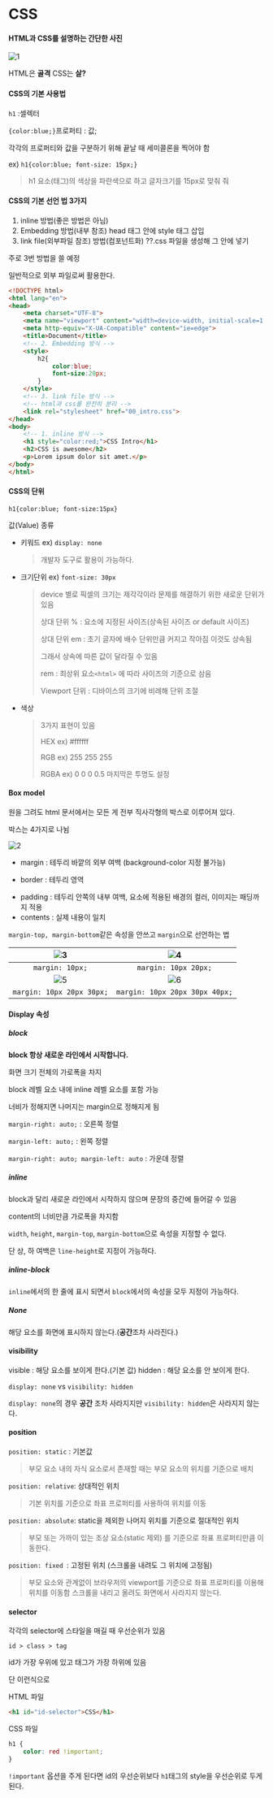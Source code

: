 # CSS

#### HTML과 CSS를 설명하는 간단한 사진

![1](img\2\1.jpg)

HTML은 **골격** CSS는 **살?**



#### CSS의 기본 사용법

`h1` :셀렉터

`{color:blue;}`프로퍼티 : 값;

각각의 프로퍼티와 값을 구분하기 위해 끝날 때 세미콜론을 찍어야 함

ex) `h1{color:blue; font-size: 15px;}`

> h1 요소(태그)의 색상을 파란색으로 하고 글자크기를 15px로 맞춰 줘



#### CSS의 기본 선언 법 3가지

1. inline 방법(좋은 방법은 아님)
2. Embedding 방법(내부 참조)
   head 태그 안에 style 태그 삽입
3. link file(외부파일 참조) 방법(컴포넌트화)
   ??.css 파일을 생성해 그 안에 넣기

주로 3번 방법을 쓸 예정

일반적으로 외부 파일로써 활용한다.

```html
<!DOCTYPE html>
<html lang="en">
<head>
    <meta charset="UTF-8">
    <meta name="viewport" content="width=device-width, initial-scale=1.0">
    <meta http-equiv="X-UA-Compatible" content="ie=edge">
    <title>Document</title>
    <!-- 2. Embedding 방식 -->
    <style>
        h2{
            color:blue;
            font-size:20px;
        }
    </style>
    <!-- 3. link file 방식 -->
    <!-- html과 css를 완전히 분리 -->
    <link rel="stylesheet" href="00_intro.css">
</head>
<body>
    <!-- 1. inline 방식 -->
    <h1 style="color:red;">CSS Intro</h1>
    <h2>CSS is awesome</h2>
    <p>Lorem ipsum dolor sit amet.</p>
</body>
</html>
```



#### CSS의 단위

`h1{color:blue; font-size:15px}` 

값(Value) 종류

- 키워드 ex) `display: none`

  > 개발자 도구로 활용이 가능하다.

- 크기단위 ex) `font-size: 30px`

  > device 별로  픽셀의 크기는 제각각이라 문제를 해결하기 위한 새로운 단위가 있음
  >
  > 상대 단위 % : 요소에 지정된 사이즈(상속된 사이즈 or default 사이즈)
  >
  > 상대 단위 em : 초기 글자에 배수 단위만큼 커지고 작아짐 이것도 상속됨
  >
  > 그래서 상속에 따른 값이 달라질 수 있음
  >
  > rem : 최상위 요소`<html>` 에 따라 사이즈의 기준으로 삼음
  >
  > Viewport 단위 : 디바이스의 크기에 비례해 단위 조절

- 색상

  > 3가지 표현이 있음
  >
  > HEX  ex) #ffffff
  >
  > RGB  ex) 255 255 255
  >
  > RGBA ex) 0 0 0 0.5 마지막은 투명도 설정



#### Box model

원을 그려도 html 문서에서는 모든 게 전부 직사각형의 박스로 이루어져 있다.

박스는 4가지로 나뉨

![2](img\2\2.PNG)

- margin : 테두리 바깥의 외부 여백 (background-color 지정 불가능)

* border : 테두리 영역

- padding : 테두리 안쪽의 내부 여백, 요소에 적용된 배경의 컬러, 이미지는 패딩까지 적용
- contents : 실제 내용이 일치

`margin-top, margin-bottom`같은 속성을 안쓰고 `margin`으로 선언하는 법

|     ![3](img\2\3.PNG)     |       ![4](img\2\3.PNG)        |
| :-----------------------: | :----------------------------: |
|      `margin: 10px;`      |      `margin: 10px 20px;`      |
|     ![5](img\2\5.PNG)     |       ![6](img\2\6.PNG)        |
| `margin: 10px 20px 30px;` | `margin: 10px 20px 30px 40px;` |



#### Display 속성

##### block

**block 항상 새로운 라인에서 시작합니다.**

화면 크기 전체의 가로폭을 차지

block 레벨 요소 내에 inline 레벨 요소를 포함 가능

너비가 정해지면 나머지는 margin으로 정해지게 됨

`margin-right: auto;` : 오른쪽 정렬

`margin-left: auto;` : 왼쪽 정렬

`margin-right: auto; margin-left: auto` : 가운데 정렬



##### inline

block과 달리 새로운 라인에서 시작하지 않으며 문장의 중간에 들어갈 수 있음

content의 너비만큼 가로폭을 차지함

`width`, `height`, `margin-top`, `margin-bottom`으로 속성을 지정할 수 없다.

단 상, 하 여백은 `line-height`로 지정이 가능하다.



##### inline-block

`inline`에서의 한 줄에 표시 되면서 `block`에서의 속성을 모두 지정이 가능하다.



##### None

해당 요소를 화면에 표시하지 않는다.(**공간**조차 사라진다.)


#### visibility

visible : 해당 요소를 보이게 한다.(기본 값)
hidden : 해당 요소를 안 보이게 한다.

`display: none` vs `visibility: hidden`


`display: none`의 경우 **공간** 조차 사라지지만 `visibility: hidden`은 사라지지 않는다.

#### position

`position: static` : 기본값
> 부모 요소 내의 자식 요소로서 존재할 때는 부모 요소의 위치를 기준으로 배치

`position: relative`: 상대적인 위치
> 기본 위치를 기준으로 좌표 프로퍼티를 사용하여 위치를 이동

`position: absolute`: static을 제외한 나머지 위치를 기준으로 절대적인 위치
> 부모 또는 가까이 있는 조상 요소(static 제외) 를 기준으로 좌표 프로퍼티만큼 이동한다.

`position: fixed `: 고정된 위치 (스크롤을 내려도 그 위치에 고정됨)
> 부모 요소와 관계없이 브라우저의 viewport를 기준으로 좌표 프로퍼티를 이용해 위치를 이동함
> 스크롤을 내리고 올려도 화면에서 사라지지 않는다.



#### selector

각각의 selector에 스타일을 매길 때 우선순위가 있음

`id > class > tag `

id가 가장 우위에 있고 태그가 가장 하위에 있음

단 이런식으로

HTML 파일

```html
<h1 id="id-selector">CSS</h1>
```

CSS 파일

```CSS
h1 {
    color: red !important;
}
```

`!important` 옵션을 주게 된다면 id의 우선순위보다 `h1`태그의 style을 우선순위로 두게 된다.


